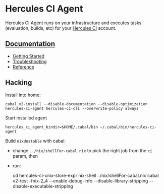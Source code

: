 # Hercules CI Agent

Hercules CI Agent runs on your infrastructure and executes tasks (evaluation, builds, etc)
for your [Hercules CI](https://hercules-ci.com/) account.

## [Documentation](https://docs.hercules-ci.com)

- [Getting Started](https://docs.hercules-ci.com/hercules-ci/getting-started/)
- [Troubleshooting](https://docs.hercules-ci.com/hercules-ci/troubleshooting/)
- [Reference](https://docs.hercules-ci.com/hercules-ci/reference/)

## Hacking

Install into home:

    cabal v2-install --disable-documentation --disable-optimization hercules-ci-agent hercules-ci-cli --overwrite-policy always

Start installed agent

    hercules_ci_agent_bindir=$HOME/.cabal/bin ~/.cabal/bin/hercules-ci-agent

Build `nixUnstable` with cabal:

* change `../nix/shellFor-cabal.nix` to pick the right job from the `ci` param, then
* run:

    cd hercules-ci-cnix-store-expr
    nix-shell ../nix/shellFor-cabal.nix
    cabal v2-test -fnix-2_4 --enable-debug-info --disable-library-stripping --disable-executable-stripping
